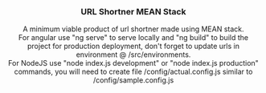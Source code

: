 <div id="top"></div>

<br />
<div align="center">

  <h3 align="center">URL Shortner MEAN Stack</h3>

  <p align="center">
    A minimum viable product of url shortner made using MEAN stack.
    <br />
    For angular use "ng serve" to serve locally and "ng build" to build the project for production deployment, don't forget to update urls in environment @ /src/environments.
    <br />
    For NodeJS use "node index.js development" or "node index.js production" commands, you will need to create file /config/actual.config.js similar to /config/sample.config.js
  </p>
</div>

